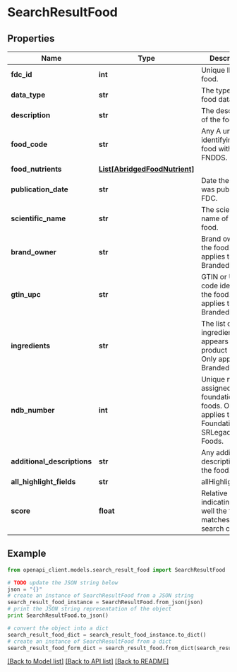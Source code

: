 # SearchResultFood


## Properties
Name | Type | Description | Notes
------------ | ------------- | ------------- | -------------
**fdc_id** | **int** | Unique ID of the food. | 
**data_type** | **str** | The type of the food data. | [optional] 
**description** | **str** | The description of the food. | 
**food_code** | **str** | Any A unique ID identifying the food within FNDDS. | [optional] 
**food_nutrients** | [**List[AbridgedFoodNutrient]**](AbridgedFoodNutrient.md) |  | [optional] 
**publication_date** | **str** | Date the item was published to FDC. | [optional] 
**scientific_name** | **str** | The scientific name of the food. | [optional] 
**brand_owner** | **str** | Brand owner for the food. Only applies to Branded Foods. | [optional] 
**gtin_upc** | **str** | GTIN or UPC code identifying the food. Only applies to Branded Foods. | [optional] 
**ingredients** | **str** | The list of ingredients (as it appears on the product label). Only applies to Branded Foods. | [optional] 
**ndb_number** | **int** | Unique number assigned for foundation foods. Only applies to Foundation and SRLegacy Foods. | [optional] 
**additional_descriptions** | **str** | Any additional descriptions of the food. | [optional] 
**all_highlight_fields** | **str** | allHighlightFields | [optional] 
**score** | **float** | Relative score indicating how well the food matches the search criteria. | [optional] 

## Example

```python
from openapi_client.models.search_result_food import SearchResultFood

# TODO update the JSON string below
json = "{}"
# create an instance of SearchResultFood from a JSON string
search_result_food_instance = SearchResultFood.from_json(json)
# print the JSON string representation of the object
print SearchResultFood.to_json()

# convert the object into a dict
search_result_food_dict = search_result_food_instance.to_dict()
# create an instance of SearchResultFood from a dict
search_result_food_form_dict = search_result_food.from_dict(search_result_food_dict)
```
[[Back to Model list]](../README.md#documentation-for-models) [[Back to API list]](../README.md#documentation-for-api-endpoints) [[Back to README]](../README.md)


